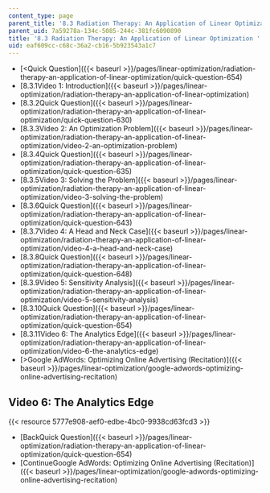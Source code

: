 ```yaml
---
content_type: page
parent_title: '8.3 Radiation Therapy: An Application of Linear Optimization '
parent_uid: 7a59278a-134c-5085-244c-381fc6090890
title: '8.3 Radiation Therapy: An Application of Linear Optimization '
uid: eaf609cc-c68c-36a2-cb16-5b923543a1c7
---
```


*   [<Quick Question]({{< baseurl >}}/pages/linear-optimization/radiation-therapy-an-application-of-linear-optimization/quick-question-654)
*   [8.3.1Video 1: Introduction]({{< baseurl >}}/pages/linear-optimization/radiation-therapy-an-application-of-linear-optimization)
*   [8.3.2Quick Question]({{< baseurl >}}/pages/linear-optimization/radiation-therapy-an-application-of-linear-optimization/quick-question-630)
*   [8.3.3Video 2: An Optimization Problem]({{< baseurl >}}/pages/linear-optimization/radiation-therapy-an-application-of-linear-optimization/video-2-an-optimization-problem)
*   [8.3.4Quick Question]({{< baseurl >}}/pages/linear-optimization/radiation-therapy-an-application-of-linear-optimization/quick-question-635)
*   [8.3.5Video 3: Solving the Problem]({{< baseurl >}}/pages/linear-optimization/radiation-therapy-an-application-of-linear-optimization/video-3-solving-the-problem)
*   [8.3.6Quick Question]({{< baseurl >}}/pages/linear-optimization/radiation-therapy-an-application-of-linear-optimization/quick-question-643)
*   [8.3.7Video 4: A Head and Neck Case]({{< baseurl >}}/pages/linear-optimization/radiation-therapy-an-application-of-linear-optimization/video-4-a-head-and-neck-case)
*   [8.3.8Quick Question]({{< baseurl >}}/pages/linear-optimization/radiation-therapy-an-application-of-linear-optimization/quick-question-648)
*   [8.3.9Video 5: Sensitivity Analysis]({{< baseurl >}}/pages/linear-optimization/radiation-therapy-an-application-of-linear-optimization/video-5-sensitivity-analysis)
*   [8.3.10Quick Question]({{< baseurl >}}/pages/linear-optimization/radiation-therapy-an-application-of-linear-optimization/quick-question-654)
*   [8.3.11Video 6: The Analytics Edge]({{< baseurl >}}/pages/linear-optimization/radiation-therapy-an-application-of-linear-optimization/video-6-the-analytics-edge)
*   [\>Google AdWords: Optimizing Online Advertising (Recitation)]({{< baseurl >}}/pages/linear-optimization/google-adwords-optimizing-online-advertising-recitation)

Video 6: The Analytics Edge
---------------------------

{{< resource 5777e908-aef0-edbe-4bc0-9938cd63fcd3 >}}

*   [BackQuick Question]({{< baseurl >}}/pages/linear-optimization/radiation-therapy-an-application-of-linear-optimization/quick-question-654)
*   [ContinueGoogle AdWords: Optimizing Online Advertising (Recitation)]({{< baseurl >}}/pages/linear-optimization/google-adwords-optimizing-online-advertising-recitation)